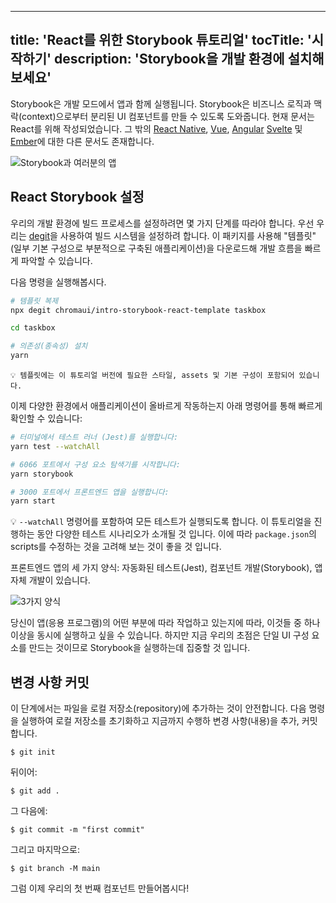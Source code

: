 
   
---
title: 'React를 위한 Storybook 튜토리얼'
tocTitle: '시작하기'
description: 'Storybook을 개발 환경에 설치해보세요'
---

Storybook은 개발 모드에서 앱과 함께 실행됩니다. Storybook은 비즈니스 로직과 맥락(context)으로부터 분리된 UI 컴포넌트를 만들 수 있도록 도와줍니다. 현재 문서는 React를 위해 작성되었습니다. 그 밖의 [React Native](/intro-to-storybook/react-native/en/get-started), [Vue](/intro-to-storybook/vue/en/get-started), [Angular](/intro-to-storybook/angular/en/get-started) [Svelte](/intro-to-storybook/svelte/en/get-started) 및 [Ember](/intro-to-storybook/ember/en/get-started)에 대한 다른 문서도 존재합니다.

![Storybook과 여러분의 앱](https://storybook.js.org/tutorials/intro-to-storybook/storybook-relationship.jpg)

## React Storybook 설정

우리의 개발 환경에 빌드 프로세스를 설정하려면 몇 가지 단계를 따라야 합니다. 우선 우리는 [degit](https://github.com/Rich-Harris/degit)을 사용하여 빌드 시스템을 설정하려 합니다. 이 패키지를 사용해 "템플릿"(일부 기본 구성으로 부분적으로 구축된 애플리케이션)을 다운로드해 개발 흐름을 빠르게 파악할 수 있습니다.

다음 명령을 실행해봅시다.

```bash
# 템플릿 복제
npx degit chromaui/intro-storybook-react-template taskbox

cd taskbox

# 의존성(종속성) 설치
yarn
```

```
💡 템플릿에는 이 튜토리얼 버전에 필요한 스타일, assets 및 기본 구성이 포함되어 있습니다.
```

이제 다양한 환경에서 애플리케이션이 올바르게 작동하는지 아래 명령어를 통해 빠르게 확인할 수 있습니다:

```bash
# 터미널에서 테스트 러너 (Jest)를 실행합니다:
yarn test --watchAll

# 6066 포트에서 구성 요소 탐색기를 시작합니다:
yarn storybook

# 3000 포트에서 프론트엔드 앱을 실행합니다:
yarn start
```

<div class="aside"> 
💡 <code>--watchAll</code> 명령어를 포함하여 모든 테스트가 실행되도록 합니다. 이 튜토리얼을 진행하는 동안 다양한 테스트 시나리오가 소개될 것 입니다. 이에 따라 <code>package.json</code>의 scripts를 수정하는 것을 고려해 보는 것이 좋을 것 입니다.
</div>

프론트엔드 앱의 세 가지 양식: 자동화된 테스트(Jest), 컴포넌트 개발(Storybook), 앱 자체 개발이 있습니다.

![3가지 양식](https://storybook.js.org/tutorials/intro-to-storybook/app-three-modalities.png)

당신이 앱(응용 프로그램)의 어떤 부분에 따라 작업하고 있는지에 따라, 이것들 중 하나 이상을 동시에 실행하고 싶을 수 있습니다. 하지만 지금 우리의 초점은 단일 UI 구성 요소를 만드는 것이므로 Storybook을 실행하는데 집중할 것 입니다.


## 변경 사항 커밋
이 단계에서는 파일을 로컬 저장소(repository)에 추가하는 것이 안전합니다. 다음 명령을 실행하여 로컬 저장소를 초기화하고 지금까지 수행하 변경 사항(내용)을 추가, 커밋합니다.

```shell
$ git init
```

뒤이어:
```shell
$ git add .
```

그 다음에:
```shell
$ git commit -m "first commit"
```

그리고 마지막으로:
```shell
$ git branch -M main
```

그럼 이제 우리의 첫 번째 컴포넌트 만들어봅시다!